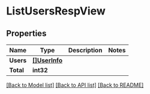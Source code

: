 # ListUsersRespView

## Properties

Name | Type | Description | Notes
------------ | ------------- | ------------- | -------------
**Users** | [**[]UserInfo**](UserInfo.md) |  | 
**Total** | **int32** |  | 

[[Back to Model list]](../README.md#documentation-for-models) [[Back to API list]](../README.md#documentation-for-api-endpoints) [[Back to README]](../README.md)



